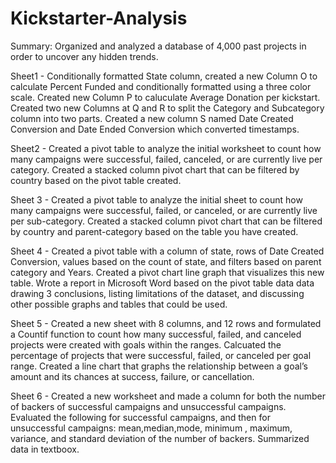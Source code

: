 # Kickstarter-Analysis

Summary: Organized and analyzed a database of 4,000 past projects in order to uncover any hidden trends.


Sheet1 - Conditionally formatted State column, created a new Column O to calculate Percent Funded and conditionally formatted using  a three color scale.  Created new Column P to caluculate Average Donation per kickstart.  Created two new Columns at Q and R to   split the Category and Subcategory column into two parts.  Created a new column S named Date Created Conversion and Date Ended  Conversion which converted timestamps. 

Sheet2 - Created a pivot table to analyze the initial worksheet to count how many campaigns were successful, failed, canceled, or are currently live per category.   Created a stacked column pivot chart that can be filtered by country based on the pivot table created.

Sheet 3 - Created a pivot table to analyze the initial sheet to count how many campaigns were successful, failed, or canceled, or are currently live per sub-category. Created a stacked column pivot chart that can be filtered by country and parent-category based on the table you have created.

Sheet 4 - Created a pivot table with a column of state, rows of Date Created Conversion, values based on the count of state, and filters based on parent category and Years.  Created a pivot chart line graph that visualizes this new table. Wrote a report in Microsoft Word based on the pivot table data data drawing 3 conclusions, listing limitations of the dataset, and discussing other possible graphs and tables that could be used.

Sheet 5 - Created a new sheet with 8 columns, and 12 rows and formulated a Countif function to count how many successful, failed, and canceled projects were created with goals within the ranges. Calcuated the percentage of projects that were successful, failed, or canceled per goal range. Created a line chart that graphs the relationship between a goal’s amount and its chances at success, failure, or cancellation.

Sheet 6 - Created a new worksheet and made a column for both the number of backers of successful campaigns and unsuccessful campaigns. Evaluated the following for successful campaigns, and then for unsuccessful campaigns: mean,median,mode, minimum , maximum, variance, and standard deviation of the number of backers.  Summarized data in textboox. 
